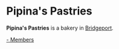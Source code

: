 # Pipina's Pastries

**Pipina's Pastries** is a bakery in [Bridgeport](../../societies/esterfell-accord/bridgeport/).

[- Members](members/)

